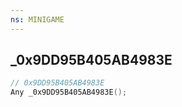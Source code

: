```yaml
---
ns: MINIGAME
---
```

## _0x9DD95B405AB4983E

```c
// 0x9DD95B405AB4983E
Any _0x9DD95B405AB4983E();
```

